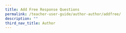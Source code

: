 ```yaml
---
title: Add Free Response Questions
permalink: /teacher-user-guide/author-author/addfree/
description: ""
third_nav_title: Author
---
```

